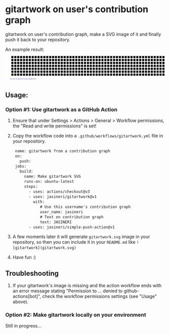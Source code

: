 # gitartwork on user's contribution graph

gitartwork on user's contribution graph, make a SVG image of it and finally push it back to your repository.

An example result:
[![jasineri/gitartwork](gitartwork.svg)](https://github.com/jasineri/gitartwork)

## Usage:

### Option #1: Use gitartwork as a GitHub Action
1. Ensure that under Settings > Actions > General > Workflow permissions, the "Read and write permissions" is set!
2. Copy the workflow code into a `.github/workflows/gitartwork.yml` file in your repository.

        name: gitartwork from a contribution graph
        on: 
          push:
        jobs:
          build:
            name: Make gitartwork SVG
            runs-on: ubuntu-latest
            steps:
              - uses: actions/checkout@v3
              - uses: jasineri/gitartwork@v1
                with:
                   # Use this username's contribution graph  
                   user_name: jasineri
                   # Text on contribution graph 
                   text: JASINERI
              - uses: jasineri/simple-push-action@v1

2. A few moments later it will generate `gitartwork.svg` image in your repository, so then you can include it in your `README.md` like `![gitartwork](gitartwork.svg)`
3. Have fun :)

## Troubleshooting
1. If your gitartwork's image is missing and the action workflow ends with an error message stating "Permission to ... denied to github-actions\[bot\]", check the workflow permissions settings (see "Usage" above).

### Option #2: Make gitartwork locally on your environment
Still in progress...
